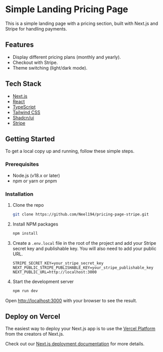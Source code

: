 # Simple Landing Pricing Page

This is a simple landing page with a pricing section, built with Next.js and Stripe for handling payments.

## Features

- Display different pricing plans (monthly and yearly).
- Checkout with Stripe.
- Theme switching (light/dark mode).

## Tech Stack

- [Next.js](https://nextjs.org/)
- [React](https://react.dev/)
- [TypeScript](https://www.typescriptlang.org/)
- [Tailwind CSS](https://tailwindcss.com/)
- [Shadcn/ui](https://ui.shadcn.com/)
- [Stripe](https://stripe.com/)

## Getting Started

To get a local copy up and running, follow these simple steps.

### Prerequisites

- Node.js (v18.x or later)
- npm or yarn or pnpm

### Installation

1. Clone the repo
   ```sh
   git clone https://github.com/Neel194/pricing-page-stripe.git
   ```
2. Install NPM packages
   ```sh
   npm install
   ```
3. Create a `.env.local` file in the root of the project and add your Stripe secret key and publishable key. You will also need to add your public URL.
   ```
   STRIPE_SECRET_KEY=your_stripe_secret_key
   NEXT_PUBLIC_STRIPE_PUBLISHABLE_KEY=your_stripe_publishable_key
   NEXT_PUBLIC_URL=http://localhost:3000
   ```
4. Start the development server
   ```sh
   npm run dev
   ```

Open [http://localhost:3000](http://localhost:3000) with your browser to see the result.

## Deploy on Vercel

The easiest way to deploy your Next.js app is to use the [Vercel Platform](https://vercel.com/new?utm_medium=default-template&filter=next.js&utm_source=create-next-app&utm_campaign=create-next-app-readme) from the creators of Next.js.

Check out our [Next.js deployment documentation](https://nextjs.org/docs/app/building-your-application/deploying) for more details.
